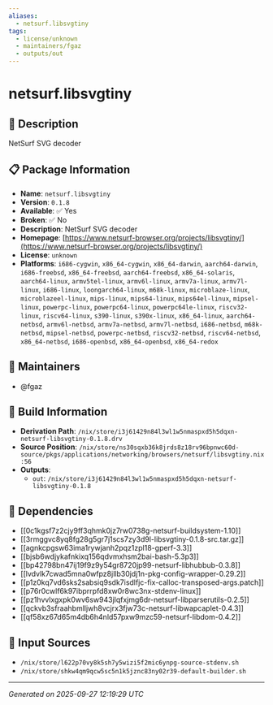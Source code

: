 ```yaml
---
aliases:
  - netsurf.libsvgtiny
tags:
  - license/unknown
  - maintainers/fgaz
  - outputs/out
---
```


# netsurf.libsvgtiny

## 📝 Description

NetSurf SVG decoder

## 📋 Package Information

- **Name**: `netsurf.libsvgtiny`
- **Version**: `0.1.8`
- **Available**: ✅ Yes
- **Broken**: ✅ No
- **Description**: NetSurf SVG decoder
- **Homepage**: [https://www.netsurf-browser.org/projects/libsvgtiny/](https://www.netsurf-browser.org/projects/libsvgtiny/)
- **License**: `unknown`
- **Platforms**: `i686-cygwin`, `x86_64-cygwin`, `x86_64-darwin`, `aarch64-darwin`, `i686-freebsd`, `x86_64-freebsd`, `aarch64-freebsd`, `x86_64-solaris`, `aarch64-linux`, `armv5tel-linux`, `armv6l-linux`, `armv7a-linux`, `armv7l-linux`, `i686-linux`, `loongarch64-linux`, `m68k-linux`, `microblaze-linux`, `microblazeel-linux`, `mips-linux`, `mips64-linux`, `mips64el-linux`, `mipsel-linux`, `powerpc-linux`, `powerpc64-linux`, `powerpc64le-linux`, `riscv32-linux`, `riscv64-linux`, `s390-linux`, `s390x-linux`, `x86_64-linux`, `aarch64-netbsd`, `armv6l-netbsd`, `armv7a-netbsd`, `armv7l-netbsd`, `i686-netbsd`, `m68k-netbsd`, `mipsel-netbsd`, `powerpc-netbsd`, `riscv32-netbsd`, `riscv64-netbsd`, `x86_64-netbsd`, `i686-openbsd`, `x86_64-openbsd`, `x86_64-redox`
## 👥 Maintainers

- @fgaz


## 🔧 Build Information

- **Derivation Path**: `/nix/store/i3j61429n84l3wl1w5nmaspxd5h5dqxn-netsurf-libsvgtiny-0.1.8.drv`
- **Source Position**: `/nix/store/ns30sqxb36k8jrds8z18rv96bpnwc60d-source/pkgs/applications/networking/browsers/netsurf/libsvgtiny.nix:56`
- **Outputs**:
  - `out`:  `/nix/store/i3j61429n84l3wl1w5nmaspxd5h5dqxn-netsurf-libsvgtiny-0.1.8`

## 🔗 Dependencies

- [[0c1kgsf7z2cjy9ff3qhmk0jz7rw0738g-netsurf-buildsystem-1.10]]
- [[3rmggvc8yq8fg28g5gr7j1scs7zy3d9l-libsvgtiny-0.1.8-src.tar.gz]]
- [[agnkcpgsw63ima1rywjanh2pqz1zpl18-gperf-3.3]]
- [[bjsb6wdjykafnkixq156qdvmxhsm2bai-bash-5.3p3]]
- [[bp42798bn47ij19f9z9y54gr8720jp99-netsurf-libhubbub-0.3.8]]
- [[lvdvlk7cwad5mna0wfpz8jllb30jdj1n-pkg-config-wrapper-0.29.2]]
- [[p1z0kq7vd6sks2sabsiq9sdk7isdlfjc-fix-calloc-transposed-args.patch]]
- [[p76r0cwlf6k97ibprrpfd8xw0r8wc3nx-stdenv-linux]]
- [[pz1hvvlxgxpk0wv6sw943jlqfxjmg6dr-netsurf-libparserutils-0.2.5]]
- [[qckvb3sfraahbmlljwh8vcjrx3fjw73c-netsurf-libwapcaplet-0.4.3]]
- [[qf58xz67d65m4db6h4nld57pxw9mzc59-netsurf-libdom-0.4.2]]

## 📁 Input Sources

- `/nix/store/l622p70vy8k5sh7y5wizi5f2mic6ynpg-source-stdenv.sh`
- `/nix/store/shkw4qm9qcw5sc5n1k5jznc83ny02r39-default-builder.sh`

---
*Generated on 2025-09-27 12:19:29 UTC*
